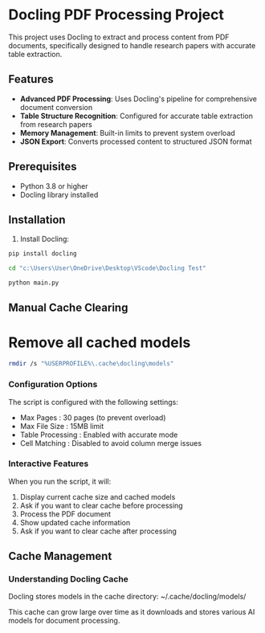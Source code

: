 # Docling PDF Processing Project

This project uses Docling to extract and process content from PDF documents, specifically designed to handle research papers with accurate table extraction.

## Features

- **Advanced PDF Processing**: Uses Docling's pipeline for comprehensive document conversion
- **Table Structure Recognition**: Configured for accurate table extraction from research papers
- **Memory Management**: Built-in limits to prevent system overload
- **JSON Export**: Converts processed content to structured JSON format

## Prerequisites

- Python 3.8 or higher
- Docling library installed

## Installation

1. Install Docling:
```bash
pip install docling
```

```bash
cd "c:\Users\User\OneDrive\Desktop\VScode\Docling Test"
```

```bash
python main.py
```

## Manual Cache Clearing 
# Remove all cached models

```bash
rmdir /s "%USERPROFILE%\.cache\docling\models"
```

### Configuration Options
The script is configured with the following settings:

- Max Pages : 30 pages (to prevent overload)
- Max File Size : 15MB limit
- Table Processing : Enabled with accurate mode
- Cell Matching : Disabled to avoid column merge issues

### Interactive Features
When you run the script, it will:

1. Display current cache size and cached models
2. Ask if you want to clear cache before processing
3. Process the PDF document
4. Show updated cache information
5. Ask if you want to clear cache after processing

## Cache Management
### Understanding Docling Cache
Docling stores models in the cache directory: ~/.cache/docling/models/

This cache can grow large over time as it downloads and stores various AI models for document processing.